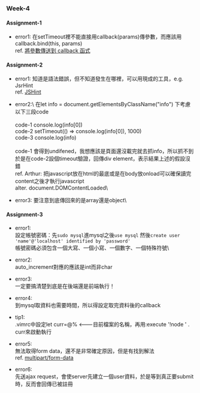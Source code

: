 ### Week-4
#### Assignment-1
- error1: 在setTimeout裡不能直接用callback(params)傳參數，而應該用callback.bind(this, params)\
ref. [將參數傳送到 callback 函式](https://www.jstips.co/zh_tw/javascript/passing-arguments-to-callback-functions/)

#### Assignment-2
- error1: 知道是語法錯誤，但不知道發生在哪裡，可以用現成的工具，e.g. JsrHint\
ref. [JSHint](https://jshint.com/)
- error2:\ 
在let info = document.getElementsByClassName("info") 下考慮以下三段code\
\
code-1 console.log(info[0])\
code-2 setTimeout(() => console.log(info[0]), 1000)\
code-3 console.log(info)\
\
code-1 會得到undifened，我想應該是頁面還沒載完就去抓info，所以抓不到\
於是在code-2設個timeout驗證，回傳div element，表示結果上述的假設沒錯\
ref. Arthur: 把javascript放在html的最底或是在body放onload可以確保讀完content之後才執行javascript\
alter. document.DOMContentLoaded\

- error3: 要注意到底傳回來的是array還是object\

#### Assignment-3

- error1:\
設定帳號密碼：先`sudo mysql`進mysql之後`use mysql` 然後`create user 'name'@'localhost' identified by 'password'`\
帳號密碼必須包含一個大寫、一個小寫、一個數字、一個特殊符號\

- error2:\
auto_increment對應的應該是int而非char

- error3:\
一定要搞清楚到底是在後端還是前端執行！

- error4:\
到mysql取資料也需要時間，所以得設定取完資料後的callback

- tip1:\
.vimrc中設定let curr=@% <---目前檔案的名稱，再用:execute '!node ' . curr來啟動執行

- error5:\
無法取得form data，還不是非常確定原因，但是有找到解法\
ref. [multipart/form-data](https://medium.com/cubemail88/node-js-express-js-body-parser-%E8%99%95%E7%90%86multipart-form-data%E7%9A%84%E8%A7%A3%E6%B1%BA%E6%96%B9%E6%A1%88-d89d2699b9f)

- error6:\
先送ajax request，會使server先建立一個user資料，於是等到真正要submit時，反而會回傳已被註冊
